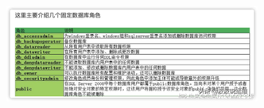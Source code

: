 ![数据库角色](https://github.com/ZhengyuanHan/CS/blob/main/img/%E6%95%B0%E6%8D%AE%E5%BA%93%E8%A7%92%E8%89%B2.png)
